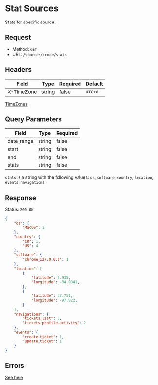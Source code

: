 # Stat Sources
Stats for specific source.

## Request
- Method: `GET`
- URL: `/sources/:code/stats`

## Headers
| Field | Type | Required | Default |
| ----- | ---- | -------- | ------- |
| X-TimeZone | string | false | `UTC+0` |

[TimeZones](../../../packages/backend/readme.md#timezones)

## Query Parameters
| Field | Type | Required |
| ----- | ---- | -------- |
| date_range | string | false |
| start | string | false |
| end | string | false |
| stats | string | false |

`stats` is a string with the following values:
`os`, `software`, `country`, `location`, `events`, `navigations`

## Response
Status: `200 OK`
```json
{
    "os": {
        "MacOS": 1
    },
    "country": {
        "CR": 1,
        "US": 4
    },
    "software": {
        "chrome_127.0.0.0": 1
    },
    "location": [
        {
            "latitude": 9.935,
            "longitude": -84.0841,
        },
        {
            "latitude": 37.751,
            "longitude": -97.822,
        }
    ],
    "navigations": {
        "tickets.list": 1,
        "tickets.profile.activity": 2
    },
    "events": {
        "create.ticket": 1,
        "update.ticket": 1
    }
}
```

## Errors
[See here](../../response/error.md)